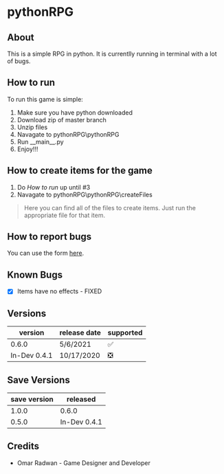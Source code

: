 # pythonRPG
## About
This is a simple RPG in python. It is currentlly running in terminal with a lot of bugs.
## How to run
To run this game is simple:
1. Make sure you have python downloaded
1. Download zip of master branch
1. Unzip files
1. Navagate to pythonRPG\pythonRPG
1. Run \_\_main\_\_.py
1. Enjoy!!!
## How to create items for the game
1. Do *How to run* up until #3
1. Navagate to pythonRPG\pythonRPG\createFiles
> Here you can find all of the files to create items. Just run the appropriate file for that item.
## How to report bugs
You can use the form [here](https://forms.gle/oGyif3WPF89d975y6).
## Known Bugs
- [x] Items have no effects - FIXED
## Versions
version | release date | supported
------- | ------------ | ---------
0.6.0 | 5/6/2021 | :white_check_mark:
In-Dev 0.4.1   | 10/17/2020  | :negative_squared_cross_mark:
## Save Versions
save version | released
------------ | ---------
1.0.0 | 0.6.0
0.5.0 | In-Dev 0.4.1
## Credits
* Omar Radwan - Game Designer and Developer
